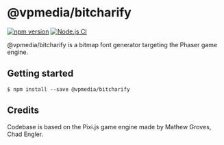 # @vpmedia/bitcharify

[![npm version](https://badge.fury.io/js/@vpmedia%2Fbitcharify.svg?v=1.11.0)](https://badge.fury.io/js/@vpmedia%2Fbitcharify)
[![Node.js CI](https://github.com/vpmedia/bitcharify/actions/workflows/ci.yml/badge.svg)](https://github.com/vpmedia/bitcharify/actions/workflows/ci.yml)

@vpmedia/bitcharify is a bitmap font generator targeting the Phaser game engine.

## Getting started

    $ npm install --save @vpmedia/bitcharify

## Credits

Codebase is based on the Pixi.js game engine made by Mathew Groves, Chad Engler.
